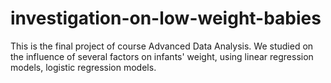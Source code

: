 # investigation-on-low-weight-babies
This is the final project of course Advanced Data Analysis. We studied on the influence of several factors on infants' weight, using linear regression models, logistic regression models.
